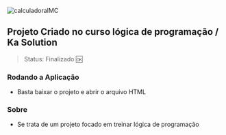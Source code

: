 ![calculadoraIMC](https://user-images.githubusercontent.com/59969422/123805449-7569f500-d8c4-11eb-92c1-ba113935ae88.PNG)

## Projeto Criado no curso lógica de programação / Ka Solution
> Status: Finalizado 🆗

### Rodando a Aplicação

* Basta baixar o projeto e abrir o arquivo HTML

### Sobre

* Se trata de um projeto focado em treinar lógica de programação
